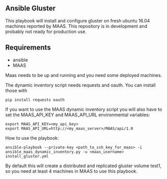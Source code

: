 Ansible Gluster
-------

This playbook will install and configure gluster on fresh ubuntu 16.04 machines reported by MAAS.
This repository is in development and probably not ready for production use.

Requirements
-------

- ansible
- MAAS

Maas needs to be up and running and you need some deployed machines.

The dynamic inventory script needs requests and oauth.
You can install those with

```
pip install requests oauth
```

If you want to use the MAAS dynamic inventory script you will also have to set the
MAAS_API_KEY and MAAS_API_URL environmental variables:

```
export MAAS_API_KEY=<my_api_key>
export MAAS_API_URL=http://<my_maas_server>/MAAS/api/1.0
```

How to use the playbook:

```
ansible-playbook --private-key <path_to_ssh_key_for_maas> -i ansible_maas_dynamic_inventory.py -u <maas_username> install_gluster.yml
```
By default this will create a distributed and replicated gluster volume test1, so you need at least 4 machines in MAAS to use this playbook.
